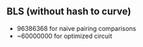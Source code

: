 ## BLS (without hash to curve)

- 96386368 for naive pairing comparisons
- ~60000000 for optimized circuit